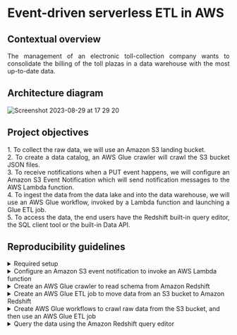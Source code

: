 # Event-driven serverless ETL in AWS

## Contextual overview

<p align="justify">
The management of an electronic toll-collection company wants to consolidate the billing of the toll plazas in a data warehouse with the most up-to-date data.
</p>

## Architecture diagram

![Screenshot 2023-08-29 at 17 29 20](https://github.com/martins-jean/Event-Driven-Serverless-ETL-in-AWS/assets/118685801/729e6e8f-2662-4a56-82da-a90a5b956eb4)

## Project objectives

<p align="justify">
1. To collect the raw data, we will use an Amazon S3 landing bucket. <br>
2. To create a data catalog, an AWS Glue crawler will crawl the S3 bucket JSON files. <br>
3. To receive notifications when a PUT event happens, we will configure an Amazon S3 Event Notification which will send notification messages to the AWS Lambda function. <br>
4. To ingest the data from the data lake and into the data warehouse, we will use an AWS Glue workflow, invoked by a Lambda function and launching a Glue ETL job. <br>
5. To access the data, the end users have the Redshift built-in query editor, the SQL client tool or the built-in Data API.
</p>

## Reproducibility guidelines

<details>
  <summary>Required setup</summary>
  1. Download the query included in the "create_table.txt" file. <br>
  2. In S3, create a landing bucket and a staging bucket. <br>
  3. Create several Lambda functions using the boto3 scripts I uploaded above. <br>
  4. Upload the "sample_data_toll_application.json" file manually to your landing bucket or run the "toll_plaza_application.py" Lambda function to automatically create and send randomly generated toll data to your landing bucket. <br>
  5. Create a Redshift cluster with the following configurations: <br>
  - Node type: dc2.large <br>
  - Number of nodes: 1 <br>
  6. Create a secret in the AWS Secrets Manager called tollclusterSecret associated with the Redshift cluster. <br>
  7. Create a VPC with the following configurations: <br>
  - IPv4 CIDR block: 10.0.0.0/16. <br>
  - Tenancy: default. <br>
  - No IPv6. <br>
  - 4 subnets and 5 route tables across two availability zones in the same region. <br>
  - DNS options: enable DNS hostnames and enable DNS resolution. <br>
  8. Create a Redshift security group with the following configurations: <br>
  - inbound rule type: Redhshift / source: custom 0.0.0.0/0 / description: Allow access to tcp port 5439. <br>
  - inbound rule type: All traffic / source: custom sg-00d547bf7a5580bab / description: Allow access to self SG. <br>
  - outbound rule type: All traffic / source: custom 0.0.0.0/0 / description: Allow all outbound traffic by default. <br>
  9. Create an IAMGlueServiceRole. <br>
  10. Create a S3 crawler and an associated workflow that uses the S3 crawler. <br>
</details>

<details>
  <summary>Configure an Amazon S3 event notification to invoke an AWS Lambda function</summary>
  1. Click on your S3 staging bucket and go to the Properties tab. <br>
  2. Scroll down to Event Notifications and click on "create event notification". <br>
  3. Use the following configurations: <br>
  - Name: s3Events <br>
  - Suffix: .json <br>
  - Under Object Creation, choose Put. <br>
  - Under Destination, choose Lambda function. <br>
  - Select the "start_workflow_function" from the dropdown menu. <br>
  - Save the changes and finish this step.
</details>

<details>
  <summary>Create an AWS Glue crawler to read schema from Amazon Redshift</summary>
  1. Open Redshift and select the cluster you created earlier. <br>
  2. Copy the JDBC URL of your Redshift cluster. <br>
  3. Open the query editor inside your Redshift cluster. <br>
  4. Click "Connect to Database" and use the following configurations: <br>
  - Under Connection, choose "Create new connection" <br>
  - Under Authentication, choose Temporary credentials <br>
  - Under Cluster, select the one you created for this project <br>
  - Under Database name, type "toll_db" <br>
  - Under Database user, select "admin". <br>
  - Click connect and finish this step. <br>
  5. Under Resources on the left, make sure "toll_db" and "public" are selected. <br>
  6. Open the "create_table.txt" file and paste the content of the query to the query editor on the right. <br>
  7. Run the query and review that the table was created by checking it on the left side. <br>
  8. Navigate to the AWS Secrets Manager, click Secrets on the left and then click on the secret you created earlier. <br>
  9. Under Secret Value, click on "Retrieve secret value". <br>
  10. Copy the password and keep it available in a text editor. <br>
  11. Navigate to the AWS VPC console, click on the VPC you created earlier and then copy the ID one of the subnets that starts with database. <br>
  12. Navigate to AWS Glue and under Data Connections, create a connection with the following configurations: <br>
  - Name: redshift_conn. <br>
  - Connection type: JDBC. <br>
  - JDBC URL: the JDBC URL you copied from the Redshift cluster page. <br>
  - Credential type: Username and password. <br>
  - Username: admin. <br>
  - Password: the password you copied earlier. <br>
  - Expand Network Options, under VPC: the VPC you created earlier. <br>
  - Subnets: choose the subnet ID you copied earlier. <br>
  - Create the create connection. <br>
  13. In AWS Glue, under the Data Catalog section, select Crawlers. <br>
  14. Click Create Crawler and input the following configurations: <br>
  - Name: Redshift-Crawler. <br>
  - Data Source Configuration: Not yet. <br>
  - Click Add a data source and input the following configurations: <br>
  - Data Source: JDBC. <br>
  - Connection: redshift_conn. <br>
  - Include path: toll_db/public/%. <br>
  - Click add a JDBC source. <br>
  - Click Next. <br>
  - Choose the IAMGlueServiceRole. <br>
  - Click Next. <br>
  - Under Output Configuration, choose toll-raw-db as the target database. <br>
  - Under Crawler schedule, within Frequency choose On-demand. <br>
  - Click Next and then Create Crawler. <br>
  15. Refresh the crawler page and then run the crawler. <br>
  16. Once the status of the crawler run displays "completed", click on Data Catalog / Databases / Tables. <br>
  17. Review the two available tables and their respective classifications to finish this step.
</details>

<details>
  <summary>Create an AWS Glue ETL job to move data from an S3 bucket to Amazon Redshift</summary>
  1. Click ETL Jobs. <br>
  2. Use the following configurations to create the job and then click create: <br>
  - Visual with a source and target. <br>
  - Source: S3. <br>
  - Target: Amazon Redshift. <br>
  3. On the visual editor, click the S3 step and input the following: <br>
  - S3 source type: Data Catalog table. <br>
  - Database: toll-raw-db. <br>
  - Table: the one with the prefix "landing_bucket". <br>
  4. Under the second step in the visual editor, edit with these options: <br>
  - Choose bigint for the data type of transaction id and double for the transaction amount. <br>
  5. Under the last step in the visual editor, choose the following: <br>
  - Redshift access type: Glue Data Catalog tables. <br>
  - Database: toll-raw-db. <br>
  - Table: toll_db_public_toll_table. <br>
  - Expand Performance and Security, click Browse S3 and choose the staging bucket. <br>
  6. Under Job Details: <br>
  - Name: s3_to_redshift_job. <br>
  - IAM Role: IAMGlueServiceRole. <br>
  - Requested number of workers: 3. <br>
  - Generate job insights checked. <br>
  - Number of retries: 1. <br>
  - Job timeout: 15 minutes. <br>
  - Click save to finish this step. <br>
</details>

<details>
  <summary>Create AWS Glue workflows to crawl raw data from the S3 bucket, and then use an AWS Glue ETL job</summary>
  1. Under Data Integration and ETL in the AWS Glue main page, click Workflows (orchestration). <br>
  2. Create a new workflow with the following configurations: <br>
  - Name: redshift_workflow. <br>
  - Max concurrency: 2. <br>
  3. On the newly created workflow page, click add trigger: <br>
  - Choose add new. <br>
  - Name: redshift-workflows-start. <br>
  - Trigger type: on-demand. <br>
  4. On the workflow canvas, click add node: <br>
  - Under crawlers, select s3_crawler. <br>
  5. Click the s3_crawler node and add a trigger: <br>
  - Under add new, input the following name: s3-crawler-event. <br>
  - Trigger type: event. <br>
  - Trigger logic: start after ANY watched event. <br>
  6. On the workflow canvas, click on add node to the right: <br>
  - Under Jobs, select s3_to_redshift_job. <br>
  7. Review the process which starts with an S3 event notification, which starts an S3 crawler. Upon completion, the AWS Glue crawler event runs the s3_to_redshift_job. <br>
  8. Go to AWS Lambda, click on the toll_plaza_application function. <br>
  9. Configure a test event: <br>
  - Event name: TestEvent and then click save. <br>
  10. Click test and review the results to check if the upload of the randomly generated data was completed successfully. <br>
  11. Return to the Glue workflow page and wait until the workflow finishes running to complete this step. <br>
</details>

<details>
  <summary>Query the data using the Amazon Redshift query editor</summary>
  1. Navigate to the query editor page in your Redshift cluster and click on connect to database using the recent connection. <br>
  2. Use the ellipsis on the right of the toll_table to then select the preview data option. <br>
  3. You can now query the data as you wish via Redshift.
</details>
